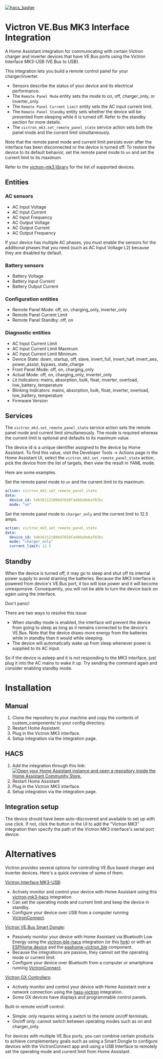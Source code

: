[![hacs_badge](https://img.shields.io/badge/HACS-Experimental-bbaa25.svg?style=for-the-badge)](https://github.com/hacs/integration)

# Victron VE.Bus MK3 Interface Integration

A Home Assistant integration for communicating with certain Victron charger and inverter
devices that have VE.Bus ports using the Victron Interface MK3-USB (VE.Bus to USB).

This integration lets you build a remote control panel for your charger/inverter.

- Sensors describe the status of your device and its electrical performance.
- The `Remote Panel Mode` entity sets the mode to on, off, charger_only, or inverter_only.
- The `Remote Panel Current Limit` entity sets the AC input current limit.
- The `Remote Panel Standby` entity sets whether the device will be prevented from
  sleeping while it is turned off. Refer to the standby section for more details.
- The `victron_mk3.set_remote_panel_state` service action sets both the panel mode and the
  current limit simultaneously.

Note that the remote panel mode and current limit persists even after the interface
has been disconnected or the device is turned off. To restore the device to its default
behavior, set the remote panel mode to `on` and set the current limit to its maximum.

Refer to the [victron-mk3 library](https://github.com/j9brown/victron-mk3) for the list of supported devices.

## Entities

### AC sensors

- AC Input Voltage
- AC Input Current
- AC Input Frequency
- AC Output Voltage
- AC Output Current
- AC Output Frequency

If your device has multiple AC phases, you must enable the sensors for the additional phases that
you need (such as AC Input Voltage L2) because they are disabled by default.

### Battery sensors

- Battery Voltage
- Battery Input Current
- Battery Output Current

### Configuration entities

- Remote Panel Mode: off, on, charging_only, inverter_only
- Remote Panel Current Limit
- Remote Panel Standby: off, on

### Diagnostic entities

- AC Input Current Limit
- AC Input Current Limit Maximum
- AC Input Current Limit Minimum
- Device State: down, startup, off, slave, invert_full, invert_half, invert_aes, power_assist, bypass, state_charge
- Front Panel Mode: off, on, charging_only
- Actual Mode: off, on, charging_only, inverter_only
- Lit Indicators: mains, absorption, bulk, float, inverter, overload, low_battery, temperature
- Blinking Indicators: mains, absorption, bulk, float, inverter, overload, low_battery, temperature
- Firmware Version

## Services

The `victron_mk3.set_remote_panel_state` service action sets the remote panel mode and
current limit simultaneously. The mode is required whereas the current limit is optional
and defaults to its maximum value.

The device id is a unique identifier assigned to the device by Home Assistant. To find this
value, visit the Developer Tools -> Actions page in the Home Assistant UI, select the
`victron_mk3.set_remote_panel_state` action, pick the device from the list of targets,
then view the result in YAML mode.

Here are some examples.

Set the remote panel mode to `on` and the current limit to its maximum.

```yaml
action: victron_mk3.set_remote_panel_state
data:
  device_id: 54b361121006d7658fa486a9ebaf02bc
  mode: "on"
```

Set the remote panel mode to `charger_only` and the current limit to 12.5 amps.

```yaml
action: victron_mk3.set_remote_panel_state
data:
  device_id: 54b361121006d7658fa486a9ebaf02bc
  mode: "charger_only"
  current_limit: 12.5
```

## Standby

When the device is turned off, it may go to sleep and shut off its internal power supply
to avoid draining the batteries. Because the MK3 interface is powered from device's VE.Bus
port, it too will lose power and it will become unresponsive. Consequently, you will not
be able to turn the device back on again using the interface.

Don't panic!

There are two ways to resolve this issue:

- When standby mode is enabled, the interface will prevent the device from going to sleep
  as long as it remains connected to the device's VE.Bus. Note that the device draws more energy
  from the batteries while in standby than it would while sleeping.
- The device will automatically wake up from sleep whenever power is supplied to its AC input.

So if the device is asleep and it is not responding to the MK3 interface, just plug it into
the AC mains to wake it up. Try sending the command again and consider enabling standby mode.

# Installation

## Manual

1. Clone the repository to your machine and copy the contents of custom_components/ to your config directory.
2. Restart Home Assistant.
3. Plug in the Victron MK3 interface.
4. Setup integration via the integration page.

## HACS

1. Add the integration through this link:
   [![Open your Home Assistant instance and open a repository inside the Home Assistant Community Store.](https://my.home-assistant.io/badges/hacs_repository.svg)](https://my.home-assistant.io/redirect/hacs_repository/?owner=j9brown&repository=victron-mk3-hacs&category=integration)
2. Restart Home Assistant
3. Plug in the Victron MK3 interface.
4. Setup integration via the integration page.

## Integration setup

The device should have been auto-discovered and available to set up with one click. If not, click the button
in the UI to add the "Victron MK3" integration then specify the path of the Victron MK3 interface's
serial port device.

# Alternatives

Victron provides several options for controlling VE.Bus based charger and inverter devices.
Here's a quick overview of some of them.

[Victron Interface MK3-USB](https://www.victronenergy.com/accessories/interface-mk3-usb):

- Actively monitor and control your device with Home Assistant using this
  [victron-mk3-hacs](https://github.com/j9brown/victron-mk3-hacs) integration.
- Can set the operating mode and current limit and keep the device in standby.
- Configure your device over USB from a computer running [VictronConnect](https://www.victronenergy.com/victronconnectapp/victronconnect/downloads).

[Victron VE.Bus Smart Dongle](https://www.victronenergy.com/communication-centres/ve-bus-smart-dongle):

- Passively monitor your device with Home Assistant via Bluetooth Low Energy using
  the [victron-ble-hacs](https://github.com/keshavdv/victron-hacs) integration (or
  this [fork](https://github.com/j9brown/victron-hacs/tree/main)) or with an
  [ESPHome device](https://esphome.io/) and the [esphome-victron_ble](https://github.com/Fabian-Schmidt/esphome-victron_ble) component.
- Because the integrations are passive, they cannot set the operating mode or current limit.
- Configure your device over Bluetooth from a computer or smartphone running
  [VictronConnect](https://www.victronenergy.com/victronconnectapp/victronconnect/downloads).

[Victron GX Controllers](https://www.victronenergy.com/communication-centres):

- Actively monitor and control your device with Home Assistant over a network connection
  using the [hass-victron](https://github.com/sfstar/hass-victron) integration.
- Some GX devices have displays and programmable control panels.

Built-in remote on/off control:

- Simple: only requires wiring a switch to the remote on/off terminals.
- On/off only: cannot switch between operating modes such as on and charger_only.

For devices with multiple VE.Bus ports, you can combine certain products to achieve
complementary goals such as using a Smart Dongle to configure devices with the
VictronConnect app and using a USB Interface to remotely set the operating mode
and current limit from Home Assistant.
